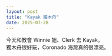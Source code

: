 ```yaml
---
layout: post
title: "Kayak 獨木舟"
date: 2025-07-28
---
```


今天和教會 Winnie 姐、Clerk 去 Kayak。  
獨木舟很好玩，Coronado 海灣真的很漂亮。
